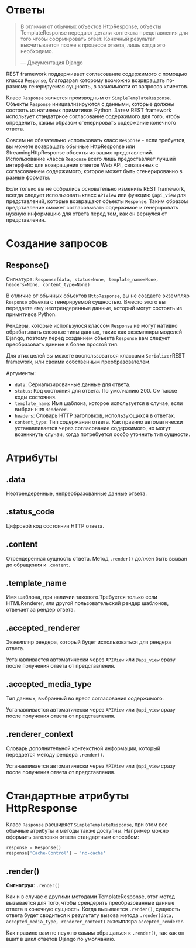 # Ответы

> В отличии от обычных объектов HttpResponse, объекты TemplateResponse передают детали контекста представления для того чтобы софрмировать ответ. Конечный результат высчитывается позже в процессе ответа, лишь когда это необходимо. 
>
> — Документация Django

REST framework поддерживает согласование содержимого с помощью класса `Response`, благодарая которому возможно возрвращать по-разному генерируемая сущность, в зависимости от запросов клиентов.

Класс `Response` является производным от `SimpleTemplateResponse`. Объекты `Response` инициализируются с данными, которые должны состоять из нативных примитивов Python. Затем REST framework использует стандатрное  согласование содержимого для того, чтобы определить, каким образом сгенерировать содержание конечного ответа.

Совсем не обязательно использовать класс `Response` - если требуется, вы можете возвращать обычные HttpResponse или StreamingHttpResponse объекты из ваших представлений. Использование класса `Response` всего лишь предоставляет лучший интерфейс для возвращения ответов Web API, связяанных с согласованием содержимого, которое может быть сгенерированно в разные форматы.

Если только вы не собрались основательно изменить REST framework, всегда следует использовать класс `APIView` или функцию `@api_view` для представлений, которые возвращают объекты `Response`. Таким образом представление сможет согласовывать содержимое и генерировать нужную информацию для ответа перед тем, как он вернулся от представления.

# Создание запросов

## Response()

Сигнатура: `Response(data, status=None, template_name=None, headers=None, content_type=None)`

В отличие от обычных объектов `HttpResponse`, вы не создаете экземпляр `Response` объекта с генерируемой сущностью. Вместо этого вы передаете ему неотрендеренные данные, который могут состоять из примитивов Python.

Рендеры, которые используюся классом `Response` не могут нативно обрабатывать сложные типы данных, такие как экземпляры моделей Django, поэтому перед созданием объекта `Response` вам следует преобразовать данные в более простой тип. 

Для этих целей вы можете воспользоваться классами `Serializer`REST framework, или своими собственным преобразователем.

Аргументы:

* `data`: Сериализированные данные для ответа.
* `status`: Код состояния для ответа. По умолчанию 200. См также коды состояния.
* `template_name`: Имя шаблона, которое используется в случае, если выбран `HTMLRenderer`.
* `headers`: Словарь HTTP заголовков, использующихся в ответах.
* `content_type`: Тип содержания ответа. Как правило автоматически устанавливается через согласование содержимого, но могут возникнуть случаи, когда потребуется особо уточнить тип сущности.

# Атрибуты

## .data

Неотрендеренные, непреобразованные данные ответа.

## .status_code

Цифровой код состояния HTTP ответа.

## .content

Отрендеренная сущность ответа. Метод `.render()` должен быть вызван до обращения к `.content`.

## .template_name

Имя шаблона, при наличии такового.Требуется только если HTMLRenderer, или другой пользовательский рендер шаблонов, отвечает за рендер ответа.

## .accepted_renderer

Экземпляр рендера, который будет использоваться для рендера ответа.

Устанавливается автоматически через `APIView` или `@api_view` сразу после получения ответа от представления. 

## .accepted_media_type

Тип данных, выбранный во вреся согласования содержимого.

Устанавливается автоматически через `APIView` или `@api_view` сразу после получения ответа от представления. 

## .renderer_context

Словарь дополнительной контекстной информации, который передается методу рендера `.render()`.

Устанавливается автоматически через `APIView` или `@api_view` сразу после получения ответа от представления. 

# Стандартные атрибуты HttpResponse

Класс `Response` расширяет `SimpleTemplateResponse`, при этом все обычные атрибуты и методы также доступны. Например можно оформить заголовки ответа стандартным способом:

```python
response = Response()
response['Cache-Control'] = 'no-cache'
```

## .render()

**Сигнатруа**: `.render()`

Как и в случае с другими методами TemplateResponse, этот метод вызывается для того, чтобы срендерить преобразованные данные ответа в конечную сущность. Когда вызывается `.render()`, сущность ответа будет сводиться к результату вызова метода `.render(data, accepted_media_type, renderer_context)` экземпляра `accepted_renderer`.

Как правило вам не неужно самим обращаться к `.render()`, так как он вшит в цикл ответов Django по умолчанию.

